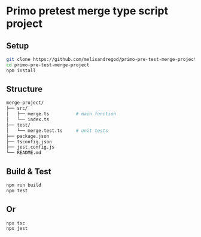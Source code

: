 # Primo pretest merge type script project 
## Setup
```bash
git clone https://github.com/melisandregod/primo-pre-test-merge-project.git
cd primo-pre-test-merge-project
npm install
```

## Structure
```bash
merge-project/
├── src/
│   ├── merge.ts          # main function
│   └── index.ts
├── test/
│   └── merge.test.ts     # unit tests
├── package.json
├── tsconfig.json
├── jest.config.js
└── README.md
```

## Build & Test
```bash
npm run build 
npm test
```
## Or
```bash
npx tsc
npx jest
```